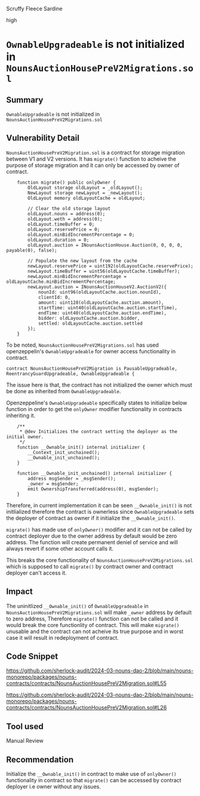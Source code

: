 Scruffy Fleece Sardine

high

# `OwnableUpgradeable` is not initialized in `NounsAuctionHousePreV2Migrations.sol`

## Summary
`OwnableUpgradeable` is not initialized in `NounsAuctionHousePreV2Migrations.sol`

## Vulnerability Detail

`NounsAuctionHousePreV2Migration.sol` is a contract for storage migration between V1 and V2 versions. It has `migrate()` function to acheive the purpose of storage migration and it can only be accessed by owner of contract.

```solidity
    function migrate() public onlyOwner {
        OldLayout storage oldLayout = _oldLayout();
        NewLayout storage newLayout = _newLayout();
        OldLayout memory oldLayoutCache = oldLayout;

        // Clear the old storage layout
        oldLayout.nouns = address(0);
        oldLayout.weth = address(0);
        oldLayout.timeBuffer = 0;
        oldLayout.reservePrice = 0;
        oldLayout.minBidIncrementPercentage = 0;
        oldLayout.duration = 0;
        oldLayout.auction = INounsAuctionHouse.Auction(0, 0, 0, 0, payable(0), false);

        // Populate the new layout from the cache
        newLayout.reservePrice = uint192(oldLayoutCache.reservePrice);
        newLayout.timeBuffer = uint56(oldLayoutCache.timeBuffer);
        newLayout.minBidIncrementPercentage = oldLayoutCache.minBidIncrementPercentage;
        newLayout.auction = INounsAuctionHouseV2.AuctionV2({
            nounId: uint96(oldLayoutCache.auction.nounId),
            clientId: 0,
            amount: uint128(oldLayoutCache.auction.amount),
            startTime: uint40(oldLayoutCache.auction.startTime),
            endTime: uint40(oldLayoutCache.auction.endTime),
            bidder: oldLayoutCache.auction.bidder,
            settled: oldLayoutCache.auction.settled
        });
    }
```

To be noted, `NounsAuctionHousePreV2Migrations.sol` has used openzeppelin's `OwnableUpgradeable` for owner access functionality in contract.

```solidity
contract NounsAuctionHousePreV2Migration is PausableUpgradeable, ReentrancyGuardUpgradeable, OwnableUpgradeable {
```

The issue here is that, the contract has not initialized the owner which must be done as inherited from `OwnableUpgradeable`.

Openzeppeline's `OwnableUpgradeable` specifically states to initialize below function in order to get the `onlyOwner` modifier functionality in contracts inheriting it.

```solidity
    /**
     * @dev Initializes the contract setting the deployer as the initial owner.
     */
    function __Ownable_init() internal initializer {
        __Context_init_unchained();
        __Ownable_init_unchained();
    }

    function __Ownable_init_unchained() internal initializer {
        address msgSender = _msgSender();
        _owner = msgSender;
        emit OwnershipTransferred(address(0), msgSender);
    }
```

Therefore, in current implementation it can be seen `__Ownable_init()` is not initlialized therefore the contract is ownerless since `OwnableUpgradeable` sets the deployer of contract as owner if it initialize the `__Ownable_init()`.

`migrate()` has made use of `onlyOwner()` modifier and it can not be called by contract deployer due to the owner address by default would be zero address. The function will create permanent deniel of service and will always revert if some other account calls it.

This breaks the core functionality of `NounsAuctionHousePreV2Migrations.sol` which is supposed to call `migrate()` by contract owner and contract deployer can't access it.

## Impact
The uninitlized `__Ownable_init()` of `OwnableUpgradeable`  in `NounsAuctionHousePreV2Migrations.sol` will make `_owner` address by default to zero address, Therefore `migrate()` function can not be called and it would break the core functionlity of contract. This will make `migrate()` unusable and the contract can not acheive its true purpose and in worst case it will result in redeployment of contract.

## Code Snippet
https://github.com/sherlock-audit/2024-03-nouns-dao-2/blob/main/nouns-monorepo/packages/nouns-contracts/contracts/NounsAuctionHousePreV2Migration.sol#L55

https://github.com/sherlock-audit/2024-03-nouns-dao-2/blob/main/nouns-monorepo/packages/nouns-contracts/contracts/NounsAuctionHousePreV2Migration.sol#L26

## Tool used
Manual Review

## Recommendation
Initialize the `__Ownable_init()` in contract to make use of `onlyOwner()` functionality in contract so that `migrate()` can be accessed by contract deployer i.e owner without any issues.